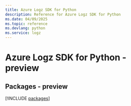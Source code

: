 ```yaml
---
title: Azure Logz SDK for Python
description: Reference for Azure Logz SDK for Python
ms.date: 04/09/2025
ms.topic: reference
ms.devlang: python
ms.service: logz
---
```

# Azure Logz SDK for Python - preview
## Packages - preview
[!INCLUDE [packages](logz-index.md)]